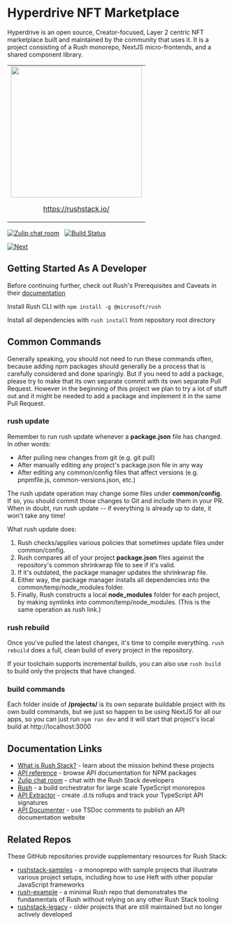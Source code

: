 # Hyperdrive NFT Marketplace

Hyperdrive is an open source, Creator-focused, Layer 2 centric NFT marketplace built and maintained by the community that uses it. It is a project consisting of a Rush monorepo, NextJS micro-frontends, and a shared component library.

<table><tr><td>
<a href="https://rushstack.io/"><img src="https://rushstack.io/images/rushstack.svg" width="300px" /></a>
<p align="center"><a href="https://rushstack.io/">https://rushstack.io/</a></p>
</td></tr></table>

[![Zulip chat room](https://img.shields.io/badge/zulip-join_chat-brightgreen.svg)](https://rushstack.zulipchat.com/) &nbsp; [![Build Status](https://github.com/microsoft/rushstack/actions/workflows/ci.yml/badge.svg?branch=main)](https://github.com/microsoft/rushstack/actions/workflows/ci.yml?query=branch%3Amain)

[![Next](https://github.com/jalbertsr/logo-badge-images/blob/master/img/rsz_nextjs.png?raw=true)](https://vercel.com/)

## Getting Started As A Developer

Before continuing further, check out Rush's Prerequisites and Caveats in their [documentation](https://rushjs.io/pages/developer/new_developer/)

Install Rush CLI with `npm install -g @microsoft/rush`

Install all dependencies with `rush install` from repository root directory

## Common Commands

Generally speaking, you should not need to run these commands often, because adding npm packages should generally be a process that is carefully considered and done sparingly. But if you need to add a package, please try to make that its own separate commit with its own separate Pull Request. However in the beginning of this project we plan to try a lot of stuff out and it might be needed to add a package and implement it in the same Pull Request.

### rush update

Remember to run rush update whenever a **package.json** file has changed. In other words:

- After pulling new changes from git (e.g. git pull)
- After manually editing any project's package.json file in any way
- After editing any common/config files that affect versions (e.g. pnpmfile.js, common-versions.json, etc.)

The rush update operation may change some files under **common/config**. If so, you should commit those changes to Git and include them in your PR. When in doubt, run rush update -- if everything is already up to date, it won't take any time!

What rush update does:

1. Rush checks/applies various policies that sometimes update files under common/config.
2. Rush compares all of your project **package.json** files against the repository's common shrinkwrap file to see if it's valid.
3. If it's outdated, the package manager updates the shrinkwrap file.
4. Either way, the package manager installs all dependencies into the common/temp/node_modules folder.
5. Finally, Rush constructs a local **node_modules** folder for each project, by making symlinks into common/temp/node_modules. (This is the same operation as rush link.)

### rush rebuild

Once you've pulled the latest changes, it's time to compile everything. `rush rebuild` does a full, clean build of every project in the repository.

If your toolchain supports incremental builds, you can also use `rush build` to build only the projects that have changed.

### build commands

Each folder inside of **/projects/** is its own separate buildable project with its own build commands, but we just so happen to be using NextJS for all our apps, so you can just run `npm run dev` and it will start that project's local build at http://localhost:3000

## Documentation Links

- [What is Rush Stack?](https://rushstack.io/) - learn about the mission behind these projects
- [API reference](https://api.rushstack.io/) - browse API documentation for NPM packages
- [Zulip chat room](https://rushstack.zulipchat.com/) - chat with the Rush Stack developers
- [Rush](https://rushjs.io/) - a build orchestrator for large scale TypeScript monorepos
- [API Extractor](https://api-extractor.com/) - create .d.ts rollups and track your TypeScript API signatures
- [API Documenter](https://api-extractor.com/pages/setup/generating_docs/) - use TSDoc comments to publish an API documentation website

## Related Repos

These GitHub repositories provide supplementary resources for Rush Stack:

- [rushstack-samples](https://github.com/microsoft/rushstack-samples) - a monoprepo with sample projects that
  illustrate various project setups, including how to use Heft with other popular JavaScript frameworks
- [rush-example](https://github.com/microsoft/rush-example) - a minimal Rush repo that demonstrates the fundamentals
  of Rush without relying on any other Rush Stack tooling
- [rushstack-legacy](https://github.com/microsoft/rushstack-legacy) - older projects that are still maintained
  but no longer actively developed

